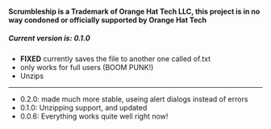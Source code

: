 #### Scrumbleship is a Trademark of Orange Hat Tech LLC, this project is in no way condoned or officially supported by Orange Hat Tech
##### Current version is: 0.1.0

- **FIXED** currently saves the file to another one called of.txt
- only works for full users (BOOM PUNK!)
- Unzips

-----

* 0.2.0: made much more stable, useing alert dialogs instead of errors
* 0.1.0: Unzipping support, and updated
* 0.0.6: Everything works quite well right now!


